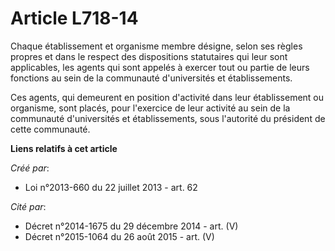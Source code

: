 # Article L718-14

Chaque établissement et organisme membre désigne, selon ses règles propres et dans le respect des dispositions statutaires
qui leur sont applicables, les agents qui sont appelés à exercer tout ou partie de leurs fonctions au sein de la communauté
d'universités et établissements. 

Ces agents, qui demeurent en position d'activité dans leur établissement ou organisme, sont placés, pour l'exercice de leur
activité au sein de la communauté d'universités et établissements, sous l'autorité du président de cette communauté.

**Liens relatifs à cet article**

_Créé par_:

  - Loi n°2013-660 du 22 juillet 2013 - art. 62

_Cité par_:

  - Décret n°2014-1675 du 29 décembre 2014 - art. (V)
  - Décret n°2015-1064 du 26 août 2015 - art. (V)
